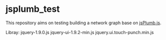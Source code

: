 jsplumb\_test
============

This repository aims on testing building a network graph base on <a href="https://github.com/sporritt/jsplumb">jsPlumb.js</a>.

Libray:
jquery-1.9.0.js
jquery-ui-1.9.2-min.js
jquery.ui.touch-punch.min.js

